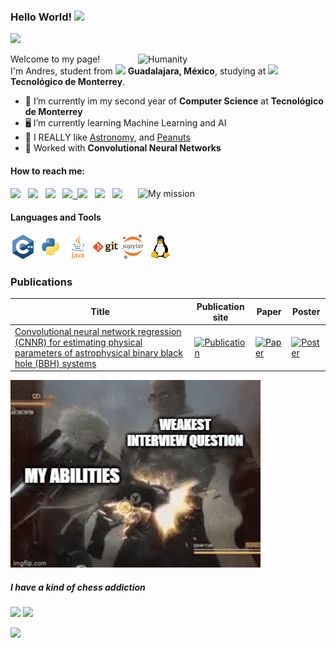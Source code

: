   ### Hello World!  <img src="https://github.com/sciencepal/sciencepal/blob/master/assets/Hi.gif" width="29px">
  ![](https://komarev.com/ghpvc/?username=Antelis&color=blue&style=plastic)
  

<a href="https://en.wikipedia.org/wiki/Cueva_de_las_Manos"> <img src="https://upload.wikimedia.org/wikipedia/commons/f/f4/SantaCruz-CuevaManos-P2210651b.jpg" alt="Humanity" align="right" width="300" height="auto"/> </a>
  <p>Welcome to my page! </br> I'm Andres, student from <img src="https://cdn-icons-png.flaticon.com/256/197/197397.png" width="13"/> <b>Guadalajara, México</b>, studying at <img src="https://upload.wikimedia.org/wikipedia/en/thumb/9/9a/Trollface_non-free.png/220px-Trollface_non-free.png" width="13"/> <b>Tecnológico de Monterrey</b>. </p>

  
  - 🐏 I’m currently im my second year of <b>Computer Science</b> at <b>Tecnológico de Monterrey </b>
  - 🖥️ I’m currently learning Machine Learning and AI
  - 🔭 I REALLY like [Astronomy](https://apod.nasa.gov/apod/astropix.html), and [Peanuts](https://www.peanuts.com/about/snoopy)
  - 🧠 Worked with <b>Convolutional Neural Networks</b>
  
  #### How to reach me:
  <img src="https://i.kym-cdn.com/photos/images/original/002/425/749/210" alt="My mission" align="right" width="300" height="auto" />

  
  [<img src="https://upload.wikimedia.org/wikipedia/commons/8/83/Steam_icon_logo.svg" width="3.5%"/>](https://steamcommunity.com/id/Antelisss/)  &nbsp;  [<img src="https://img.icons8.com/color/48/000000/linkedin.png" width="3.5%"/>](https://www.linkedin.com/in/antelis/)  &nbsp; [<img src="https://img.icons8.com/fluent/48/000000/instagram-new.png" width="3.5%"/>](https://www.instagram.com/antelisss/)  &nbsp; <a href="mailto:bantelis10@gmail.com"> <img src="https://img.icons8.com/fluent/48/000000/gmail.png" width="3.5%"/>&nbsp;  [<img src="https://upload.wikimedia.org/wikipedia/commons/4/47/Lichess_logo_2019.png" width="3.5%"/>](https://lichess.org/@/Antelis)  &nbsp; [<img src="https://images.chesscomfiles.com/uploads/v1/images_users/tiny_mce/SamCopeland/phpmeXx6V.png" width="3.5%"/>](https://www.chess.com/member/antelisss)  &nbsp; [<img src="https://img.wattpad.com/1576da3d6f951e9dbeb3acb6678684d7a41f0685/68747470733a2f2f73332e616d617a6f6e6177732e636f6d2f776174747061642d6d656469612d736572766963652f53746f7279496d6167652f514534706a384373417149476f673d3d2d313233343834343036312e313666396162313139656563636136333933393531313631303031362e676966" width="3.5%"/>](https://www.chess.com/member/antelisss)  &nbsp;
  
  #### Languages and Tools <br />
  <code><img height="40" src="https://raw.githubusercontent.com/github/explore/80688e429a7d4ef2fca1e82350fe8e3517d3494d/topics/cpp/cpp.png"></code>
  <code><img height="40" src="https://raw.githubusercontent.com/github/explore/80688e429a7d4ef2fca1e82350fe8e3517d3494d/topics/python/python.png"></code>
  <code><img height="40" src="https://raw.githubusercontent.com/github/explore/80688e429a7d4ef2fca1e82350fe8e3517d3494d/topics/java/java.png"></code>
  <code><img height="40" src="https://raw.githubusercontent.com/github/explore/80688e429a7d4ef2fca1e82350fe8e3517d3494d/topics/git/git.png"></code>
  <code><img height="40" src="https://raw.githubusercontent.com/github/explore/80688e429a7d4ef2fca1e82350fe8e3517d3494d/topics/jupyter-notebook/jupyter-notebook.png"></code>
  <code><img height="40" src="https://raw.githubusercontent.com/github/explore/80688e429a7d4ef2fca1e82350fe8e3517d3494d/topics/linux/linux.png"></code>

### Publications

| Title                                                                                                                      | Publication site                                                                                                 | Paper                                                                                                  | Poster                                                                                           |
| ------------------------------------------------------------------------------------------------------------------------- | -------------------------------------------------------------------------------------------------------------------------------------------------------- | --------------------------------------------------------------------------------------------------------- | ---------------------------------------------------------------------------------------------------------- |
| [Convolutional neural network regression (CNNR) for estimating physical parameters of astrophysical binary black hole (BBH) systems](https://github.com/Antelis/Neural-networks/blob/main/RegressionModels.ipynb)                | [![Publication](https://img.shields.io/badge/2023-ICML-blue?style=plastic&link=https%3A%2F%2Ficml.cc%2Fvirtual%2F2023%2Faffinity-workshop%2F21472%23wse-detail-28347)](https://icml.cc/virtual/2023/affinity-workshop/21472#wse-detail-28347)    | [![Paper](https://img.shields.io/badge/Paper-grey?style=plastic&link=https%3A%2F%2Fopenreview.net%2Fforum%3Fid%3DoM6WllcGqZ)](https://openreview.net/forum?id=oM6WllcGqZ)     | [![Poster](https://img.shields.io/badge/Poster-blue?style=plastic&link=https%3A%2F%2Fgithub.com%2FAntelis%2Fassets%2Fblob%2Fmain%2Ficmlposter.png)](https://github.com/Antelis/assets/blob/main/icmlposter.png) |







 <img src="https://github.com/Antelis/assets/blob/main/80onq8.gif" width="400">

  ##### I have a kind of chess addiction
  <img src="https://lichess-readme-ten.vercel.app"> <img src="https://lichess-readme-f68v.vercel.app">

  <img src="https://lichess-game-readme-liart.vercel.app">

